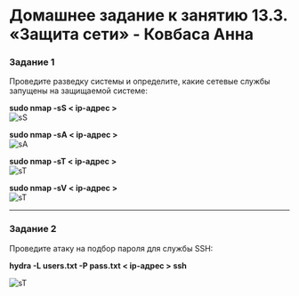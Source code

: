 # Домашнее задание к занятию 13.3. «Защита сети» - Ковбаса Анна

### Задание 1

Проведите разведку системы и определите, какие сетевые службы запущены на защищаемой системе:

**sudo nmap -sS < ip-адрес >**<br>
![sS]()

**sudo nmap -sA < ip-адрес >**<br>
![sA]()

**sudo nmap -sT < ip-адрес >**<br>
![sT]()

**sudo nmap -sV < ip-адрес >**<br>
![sT]()


------

### Задание 2

Проведите атаку на подбор пароля для службы SSH:

**hydra -L users.txt -P pass.txt < ip-адрес > ssh**

![sT]()
